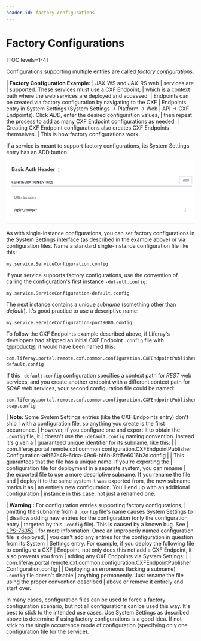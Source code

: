 ```yaml
---
header-id: factory-configurations
---
```


# Factory Configurations

[TOC levels=1-4]

Configurations supporting multiple entries are called *factory configurations*. 

| **Factory Configuration Example:**
| JAX-WS and JAX-RS web
| services<!--(/develop/tutorials/-/knowledge_base/7-2/jax-ws-and-jax-rs)--> are
| supported. These services must use a CXF Endpoint<!--
| (/develop/tutorials/-/knowledge_base/7-2/jax-ws-and-jax-rs#cxf-endpoints)-->,
| which is a context path where the web services are deployed and accessed.
| Endpoints can be created via factory configuration by navigating to the CXF
| Endpoints entry in System Settings (System Settings &rarr; Platform &rarr; Web
| API &rarr; CXF Endpoints). Click *ADD*, enter the desired configuration values,
| then repeat the process to add as many CXF Endpoint configurations as needed.
| Creating CXF Endpoint configurations also creates CXF Endpoints themselves.
| This is how factory configurations work.

If a service is meant to support factory configurations, its System Settings
entry has an ADD button. 

![Figure 1: If a System Settings entry has an ADD button, it's suitable for factory configurations.](../../../../images/factory-configuration-entry.png)

As with single-instance configurations, you can set factory configurations in 
the System Settings interface (as described in the example above) or via 
configuration files. Name a standard single-instance configuration file like
this: 

    my.service.ServiceConfiguration.config

If your service supports factory configurations, use the convention of calling
the configuration's first instance `-default.config`: 

    my.service.ServiceConfiguration-default.config

The next instance contains a unique *subname* (something other than *default*).
It's good practice to use a descriptive name: 

    my.service.ServiceConfiguration-port9080.config

To follow the CXF Endpoints example described above, if Liferay's developers had
shipped an initial CXF Endpoint `.config` file with @product@, it would have
been named this: 

    com.liferay.portal.remote.cxf.common.configuration.CXFEndpointPublisherConfiguration-default.config

If this `-default.config` configuration specifies a context path for *REST* web 
services, and you create another endpoint with a different context path for 
*SOAP* web services, your second configuration file could be named: 

    com.liferay.portal.remote.cxf.common.configuration.CXFEndpointPublisherConfiguration-soap.config

| **Note:** Some System Settings entries (like the CXF Endpoints entry) don't ship
| with a configuration file, so anything you create is the first occurrence.
| However, if you configure one and export it to obtain the `.config` file, it
| doesn't use the `-default.config` naming convention. Instead it's given a
| guaranteed unique identifier for its subname, like this:
| 
|     com.liferay.portal.remote.cxf.common.configuration.CXFEndpointPublisherConfiguration-a6f67e48-6dca-49c6-bf6b-8fd5e6016b2d.config
| 
| This guarantees that the file has a unique name. If you're exporting the
| configuration file for deployment in a separate system, you can rename
| the exported file to use a more descriptive subname. If you rename the file and
| deploy it to the same system it was exported from, the new subname marks it as
| an entirely new configuration. You'll end up with an additional configuration
| instance in this case, not just a renamed one.

| **Warning::** For configuration entries supporting factory configurations,
| omitting the subname from a `.config` file's name causes System Settings to
| disallow adding new entries for the configuration (only the configuration entry
| targeted by this `.config` file). This is caused by a known bug. See
| [LPS-76352](https://issues.liferay.com/browse/LPS-76352)
| for more information. Once an improperly named configuration file is deployed,
| you can't add any entries for the configuration in question from its System
| Settings entry. For example, if you deploy the following file to configure a CXF
| Endpoint, not only does this not add a CXF Endpoint, it also prevents you from
| adding any CXF Endpoints via System Settings:
| 
|     com.liferay.portal.remote.cxf.common.configuration.CXFEndpointPublisherConfiguration.config
| 
| Deploying an erroneous (lacking a subname) `.config` file doesn't disable
| anything permanently. Just rename the file using the proper convention described
| above or remove it entirely and start over.

In many cases, configuration files can be used to force a factory configuration
scenario, but not all configurations can be used this way. It's best to stick to
the intended use cases. Use System Settings as described above to determine if
using factory configurations is a good idea. If not, stick to the single
occurrence mode of configuration (specifying only one configuration file for the
service). 
